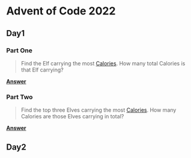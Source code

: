 # Advent of Code 2022

## Day1

### Part One
 > Find the Elf carrying the most [Calories](https://github.com/KuroChu/AdventOfCode/blob/master/Day1/input.txt). How many total Calories is that Elf carrying?
 
 **[Answer](https://github.com/KuroChu/AdventOfCode/blob/master/Day1/Part1.py)**

### Part Two
 > Find the top three Elves carrying the most [Calories](https://github.com/KuroChu/AdventOfCode/blob/master/Day1/input.txt). How many Calories are those Elves carrying in total?

 **[Answer](https://github.com/KuroChu/AdventOfCode/blob/master/Day1/Part1.py)**

## Day2